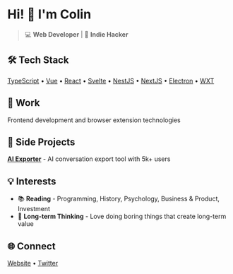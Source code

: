 # Hi! 👋 I'm Colin

> 💻 **Web Developer** | 🚀 **Indie Hacker**

## 🛠️ Tech Stack

[TypeScript](https://www.typescriptlang.org/) • [Vue](https://vuejs.org/) • [React](https://react.dev/) • [Svelte](https://svelte.dev/) • [NestJS](https://nestjs.com/) • [NextJS](https://nextjs.org/) • [Electron](https://www.electronjs.org/) • [WXT](https://wxt.dev/)

## 🏢 Work

Frontend development and browser extension technologies

## 🎯 Side Projects

**[AI Exporter](https://saveai.net/)** - AI conversation export tool with 5k+ users

## 💡 Interests

- 📚 **Reading** - Programming, History, Psychology, Business & Product, Investment
- 🎯 **Long-term Thinking** - Love doing boring things that create long-term value

## 🌐 Connect

[Website](https://saveai.net/) • [Twitter](https://x.com/ColinGo2030)

